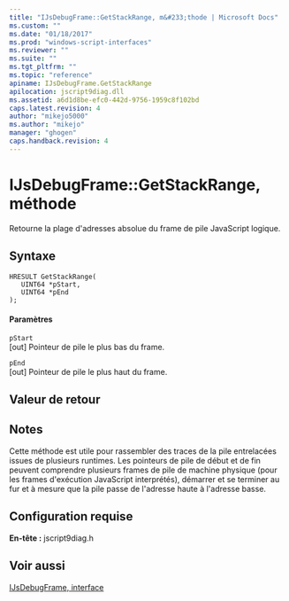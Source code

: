 ```yaml
---
title: "IJsDebugFrame::GetStackRange, m&#233;thode | Microsoft Docs"
ms.custom: ""
ms.date: "01/18/2017"
ms.prod: "windows-script-interfaces"
ms.reviewer: ""
ms.suite: ""
ms.tgt_pltfrm: ""
ms.topic: "reference"
apiname: IJsDebugFrame.GetStackRange
apilocation: jscript9diag.dll
ms.assetid: a6d1d8be-efc0-442d-9756-1959c8f102bd
caps.latest.revision: 4
author: "mikejo5000"
ms.author: "mikejo"
manager: "ghogen"
caps.handback.revision: 4
---
```

# IJsDebugFrame::GetStackRange, m&#233;thode
Retourne la plage d'adresses absolue du frame de pile JavaScript logique.  
  
## Syntaxe  
  
```  
HRESULT GetStackRange(  
   UINT64 *pStart,  
   UINT64 *pEnd  
);  
```  
  
#### Paramètres  
 `pStart`  
 \[out\] Pointeur de pile le plus bas du frame.  
  
 `pEnd`  
 \[out\] Pointeur de pile le plus haut du frame.  
  
## Valeur de retour  
  
## Notes  
 Cette méthode est utile pour rassembler des traces de la pile entrelacées issues de plusieurs runtimes.  Les pointeurs de pile de début et de fin peuvent comprendre plusieurs frames de pile de machine physique \(pour les frames d'exécution JavaScript interprétés\), démarrer et se terminer au fur et à mesure que la pile passe de l'adresse haute à l'adresse basse.  
  
## Configuration requise  
 **En\-tête :** jscript9diag.h  
  
## Voir aussi  
 [IJsDebugFrame, interface](../../winscript/reference/ijsdebugframe-interface.md)